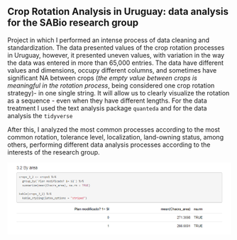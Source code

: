 ## Crop Rotation Analysis in Uruguay: data analysis for the SABio research group

Project in which I performed an intense process of data cleaning and standardization. The data presented values of the crop rotation processes in Uruguay, however, it presented uneven values, with variation in the way the data was entered in more than 65,000 entries. The data have different values and dimensions, occupy different columns, and sometimes have significant NA between crops (*the empty value between crops is meaningful in the rotation process*, being considered one crop rotation strategy)- in one single string. It will allow us to clearly visualize the rotation as a sequence - even when they have different lengths.
For the data treatment I used the text analysis package `quanteda` and for the data analysis the `tidyverse`

After this, I analyzed the most common processes according to the most common rotation, tolerance level, localization, land-owning status, among others, performing different data analysis processes according to the interests of the research group.

![](https://github.com/rennnas/Crop-Analysis-Uruguay/blob/main/imagem%20uruguay%202.png)
